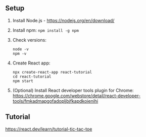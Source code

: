 ## Setup

1. Install Node.js - https://nodejs.org/en/download/
2. Install npm: `npm install -g npm`
3. Check versions:
   ```
   node -v
   npm -v
   ```
4. Create React app:
   ```
   npx create-react-app react-tutorial
   cd react-tutorial
   npm start
   ```
   
5. (Optional) Install React developer tools plugin for Chrome:
   https://chrome.google.com/webstore/detail/react-developer-tools/fmkadmapgofadopljbjfkapdkoienihi

## Tutorial

https://react.dev/learn/tutorial-tic-tac-toe